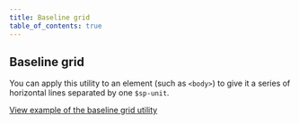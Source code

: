```yaml
---
title: Baseline grid
table_of_contents: true
---
```


## Baseline grid

You can apply this utility to an element (such as `<body>`) to give it a series of horizontal lines separated by one `$sp-unit`.

<a href="https://vanilla-framework.github.io/vanilla-framework/examples/utilities/baseline-grid/"
    class="js-example">
    View example of the baseline grid utility
</a>
